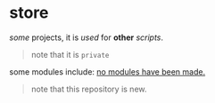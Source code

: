 # store

*some* projects, it is *used* for **other** *scripts*.
> note that it is `private`

some modules include: [no modules have been made.](https://roblox.com)
> note that this repository is new.
